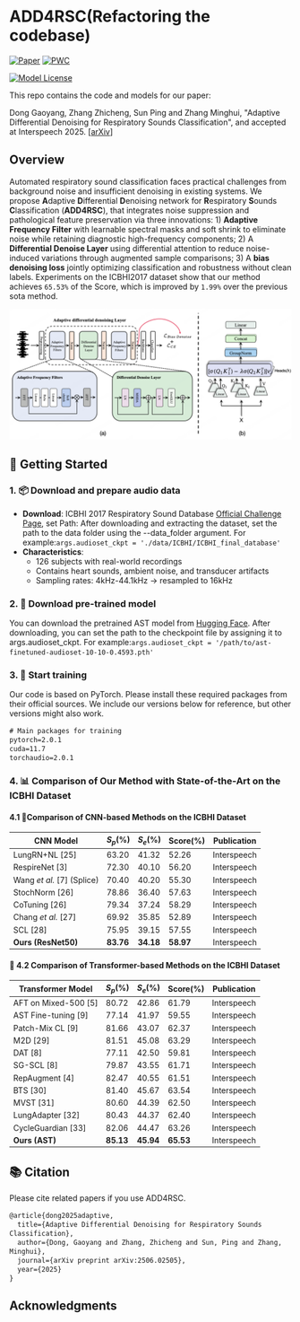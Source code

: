 # ADD4RSC(Refactoring the codebase)
[![Paper](https://img.shields.io/badge/arXiv-2506.02505-red.svg?style=flat)](https://arxiv.org/abs/2506.02505)
[![PWC](https://img.shields.io/endpoint.svg?url=https://paperswithcode.com/badge/adaptive-differential-denoising-for/audio-classification-on-icbhi-respiratory)](https://paperswithcode.com/sota/audio-classification-on-icbhi-respiratory?p=adaptive-differential-denoising-for)

[![Model License](https://img.shields.io/badge/Model_License-Apache_2.0-olive)](https://opensource.org/licenses/Apache-2.0)

This repo contains the code and models for our paper: 

Dong Gaoyang, Zhang Zhicheng, Sun Ping and Zhang Minghui, "Adaptive Differential Denoising for Respiratory Sounds Classification", and accepted at Interspeech 2025.
[[arXiv](https://arxiv.org/pdf/2506.02505)]


## Overview
Automated respiratory sound classification faces practical challenges from background noise and insufficient denoising in existing systems. We propose **A**daptive **D**ifferential **D**enoising network for **R**espiratory **S**ounds **C**lassification (**ADD4RSC**), that integrates noise suppression and pathological feature preservation via three innovations: 1) **Adaptive Frequency Filter** with learnable spectral masks and soft shrink to eliminate noise while retaining diagnostic high-frequency components; 2) A **Differential Denoise Layer** using differential attention to reduce noise-induced variations through augmented sample comparisons; 3) A **bias denoising loss** jointly optimizing classification and robustness without clean labels. Experiments on the ICBHI2017 dataset show that our method achieves `65.53%` of the Score, which is improved by `1.99%` over the previous sota method.

<p align="center">
  <img src="./image/fig_0216.png" alt="ADD4RSC model architecture" width="600"/>
</p>


## 🚀 Getting Started



### 1. 📦 Download and prepare audio data
- **Download**: ICBHI 2017 Respiratory Sound Database [Official Challenge Page](https://bhichallenge.med.auth.gr/ICBHI_2017_Challenge), set Path: After downloading and extracting the dataset, set the path to the data folder using the --data_folder argument. For example:```args.audioset_ckpt = './data/ICBHI/ICBHI_final_database'```
- **Characteristics**:
  - 126 subjects with real-world recordings
  - Contains heart sounds, ambient noise, and transducer artifacts
  - Sampling rates: 4kHz-44.1kHz → resampled to 16kHz


### 2. 🤖 Download pre-trained model
You can download the pretrained AST model from [Hugging Face](https://huggingface.co/MIT/ast-finetuned-audioset-10-10-0.4593).
After downloading, you can set the path to the checkpoint file by assigning it to args.audioset_ckpt. For example:```args.audioset_ckpt = '/path/to/ast-finetuned-audioset-10-10-0.4593.pth'```


### 3. 🧠 Start training
Our code is based on PyTorch. Please install these required packages from their official sources. We include our versions below for reference, but other versions might also work.

```
# Main packages for training
pytorch=2.0.1
cuda=11.7
torchaudio=2.0.1
```

### 4. 📊 Comparison of Our Method with State-of-the-Art on the ICBHI Dataset
####  4.1 🧠Comparison of CNN-based Methods on the ICBHI Dataset
| CNN Model                    | $S_p$(%) | $S_e$(%) | Score(%) | Publication    |
|-----------------------------|----------|----------|----------|----------------|
| LungRN+NL [25]              | 63.20    | 41.32    | 52.26    | Interspeech    |
| RespireNet [3]              | 72.30    | 40.10    | 56.20    | Interspeech    |
| Wang *et al.* [7] (Splice)  | 70.40    | 40.20    | 55.30    | Interspeech    |
| StochNorm [26]              | 78.86    | 36.40    | 57.63    | Interspeech    |
| CoTuning [26]               | 79.34    | 37.24    | 58.29    | Interspeech    |
| Chang *et al.* [27]         | 69.92    | 35.85    | 52.89    | Interspeech    |
| SCL [28]                    | 75.95    | 39.15    | 57.55    | Interspeech    |
| **Ours (ResNet50)**         | **83.76**| **34.18**| **58.97**| Interspeech    |

#### 🚀 4.2 Comparison of Transformer-based Methods on the ICBHI Dataset
| Transformer Model           | $S_p$(%) | $S_e$(%) | Score(%) | Publication    |
|-----------------------------|----------|----------|----------|----------------|
| AFT on Mixed-500 [5]        | 80.72    | 42.86    | 61.79    | Interspeech    |
| AST Fine-tuning [9]         | 77.14    | 41.97    | 59.55    | Interspeech    |
| Patch-Mix CL [9]            | 81.66    | 43.07    | 62.37    | Interspeech    |
| M2D [29]                    | 81.51    | 45.08    | 63.29    | Interspeech    |
| DAT [8]                     | 77.11    | 42.50    | 59.81    | Interspeech    |
| SG-SCL [8]                  | 79.87    | 43.55    | 61.71    | Interspeech    |
| RepAugment [4]              | 82.47    | 40.55    | 61.51    | Interspeech    |
| BTS [30]                    | 81.40    | 45.67    | 63.54    | Interspeech    |
| MVST [31]                   | 80.60    | 44.39    | 62.50    | Interspeech    |
| LungAdapter [32]           | 80.43    | 44.37    | 62.40    | Interspeech    |
| CycleGuardian [33]          | 82.06    | 44.47    | 63.26    | Interspeech    |
| **Ours (AST)**              | **85.13**| **45.94**| **65.53**| Interspeech    |


## 📚 Citation

Please cite related papers if you use ADD4RSC.

```
@article{dong2025adaptive,
  title={Adaptive Differential Denoising for Respiratory Sounds Classification},
  author={Dong, Gaoyang and Zhang, Zhicheng and Sun, Ping and Zhang, Minghui},
  journal={arXiv preprint arXiv:2506.02505},
  year={2025}
}
```

## Acknowledgments

